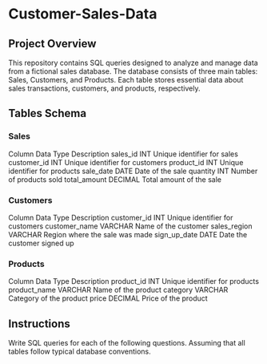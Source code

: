 # Customer-Sales-Data

## Project Overview

This repository contains SQL queries designed to analyze and manage data from a fictional sales database. The database consists of three main tables: Sales, Customers, and Products. Each table stores essential data about sales transactions, customers, and products, respectively.

## Tables Schema

### Sales
Column	Data Type	Description
sales_id	INT	Unique identifier for sales
customer_id	INT	Unique identifier for customers
product_id	INT	Unique identifier for products
sale_date	DATE	Date of the sale
quantity	INT	Number of products sold
total_amount	DECIMAL	Total amount of the sale

### Customers
Column	Data Type	Description
customer_id	INT	Unique identifier for customers
customer_name	VARCHAR	Name of the customer
sales_region	VARCHAR	Region where the sale was made
sign_up_date	DATE	Date the customer signed up

### Products

Column	Data Type	Description
product_id	INT	Unique identifier for products
product_name	VARCHAR	Name of the product
category	VARCHAR	Category of the product
price	DECIMAL	Price of the product

## Instructions

Write SQL queries for each of the following questions. Assuming that all tables follow typical database conventions.
